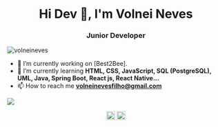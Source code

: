 <h1 align="center">Hi Dev 👋, I'm Volnei Neves</h1>
<h3 align="center">Junior Developer</h3>
<p align="left"> <img src="https://komarev.com/ghpvc/?username=volneinevs" alt="volneineves" /> </p>

- 🔭 I’m currently working on [Best2Bee].
- 🌱 I’m currently learning **HTML, CSS, JavaScript, SQL (PostgreSQL), UML, Java, Spring Boot, React js, React Native...**
- 📫 How to reach me **volneinevesfilho@gmail.com**

<div>
<img height"180em" align="center" src="https://github-readme-stats.vercel.app/api?username=volneineves&hide_border=green&show_icons=true&theme=tokyonight&include_all_commits=true&count"/>
</div>

<p align="center">
<a href="https://www.linkedin.com/in/volnei-paulino-neves-filho-495a84168/" target="blank"><img align="center" src="https://cdn.jsdelivr.net/npm/simple-icons@3.0.1/icons/linkedin.svg" alt="volneineves" height="20" width="20" /></a>
<a href="https://www.facebook.com/volneinevesfilho/" target="blank"><img align="center" src="https://cdn.jsdelivr.net/npm/simple-icons@3.0.1/icons/facebook.svg" alt="volneineves" height="20" width="20" /></a>
</p>

<!--
**volneineves/volneineves** is a ✨ _special_ ✨ repository because its `README.md` (this file) appears on your GitHub profile.

Here are some ideas to get you started:

- 🔭 I’m currently working on ...
- 🌱 I’m currently learning ...
- 👯 I’m looking to collaborate on ...
- 🤔 I’m looking for help with ...
- 💬 Ask me about ...
- 📫 How to reach me: ...
- 😄 Pronouns: ...
- ⚡ Fun fact: ...
-->
